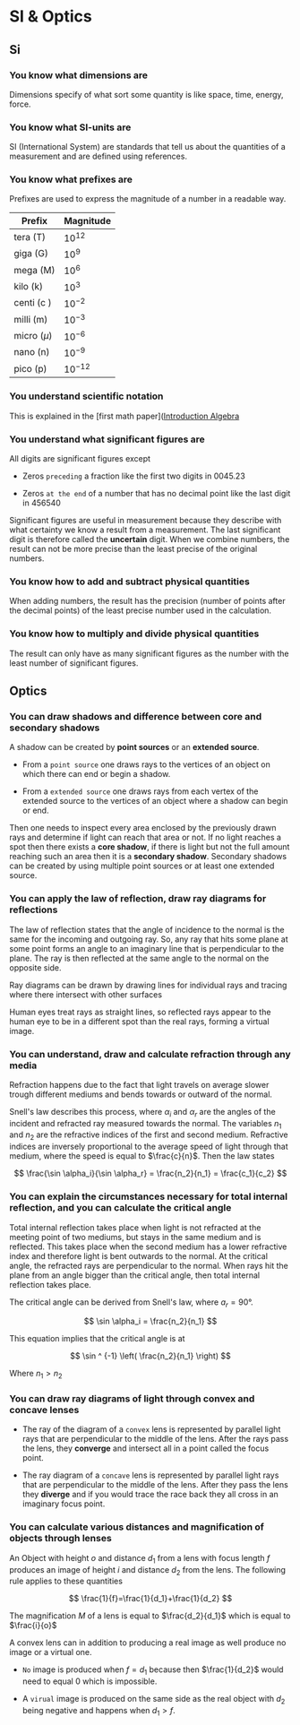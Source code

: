 # SI & Optics

## Si

### You know what dimensions are

Dimensions specify of what sort some quantity is like space, time, energy, force.

### You know what SI-units are

SI (International System) are standards that tell us about the quantities of a measurement and are defined using references.

### You know what prefixes are

Prefixes are used to express the magnitude of a number in a readable way.

| Prefix        | Magnitude  |
| ------------- | ---------- |
| tera (T)      | $10^{12}$  |
| giga (G)      | $10^9$     |
| mega (M)      | $10^6$     |
| kilo (k)      | $10^3$     |
| centi (c )    | $10^{-2}$  |
| milli (m)     | $10^{-3}$  |
| micro ($\mu$) | $10^{-6}$  |
| nano (n)      | $10^{-9}$  |
| pico (p)      | $10^{-12}$ |

### You understand scientific notation

This is explained in the [first math paper]([Introduction Algebra](https://schoolpapers.org/papers/6/0.html) 

### You understand what significant figures are

All digits are significant figures except

- Zeros `preceding` a fraction like the first two digits in $0045.23$

- Zeros `at the end` of a number that has no decimal point like the last digit in $456540$

Significant figures are useful in measurement because they describe with what certainty we know a result from a measurement. The last significant digit is therefore called the **uncertain** digit. When we combine numbers, the result can not be more precise than the least precise of the original numbers.

### You know how to add and subtract physical quantities

When adding numbers, the result has the precision (number of points after the decimal points) of the least precise number used in the calculation.

### You know how to multiply and divide physical quantities

The result can only have as many significant figures as the number with the least number of significant figures.

## Optics

### You can draw shadows and difference between core and secondary shadows

A shadow can be created by **point sources** or an **extended source**.

- From a `point source` one draws rays to the vertices of an object on which there can end or begin a shadow.

- From a `extended source` one draws rays from each vertex of the extended source  to the vertices of an object where a shadow can begin or end.

Then one needs to inspect every area enclosed by the previously drawn rays and determine if light can reach that area or not. If no light reaches a spot then there exists a **core shadow**, if there is light but not the full amount reaching such an area then it is a **secondary shadow**. Secondary shadows can be created by using multiple point sources or at least one extended source.

### You can apply the law of reflection, draw ray diagrams for  reflections

The law of reflection states that the angle of incidence to the normal is the same for the incoming and outgoing ray. So, any ray that hits some plane at some point forms an angle to an imaginary line that is perpendicular to the plane. The ray is then reflected at the same angle to the normal on the opposite side.

Ray diagrams can be drawn by drawing lines for individual rays and tracing where there intersect with other surfaces

Human eyes treat rays as straight lines, so reflected rays appear to the human eye to be in a different spot than the real rays, forming a virtual image.

### You can understand, draw and calculate refraction through any media

Refraction happens due to the fact that light travels on average slower trough different mediums and bends towards or outward of the normal.

Snell's law describes this process, where $\alpha_i$ and $\alpha_r$ are the angles of the incident and refracted ray measured towards the normal. The variables $n_1$ and $n_2$ are the refractive indices of the first and second medium. Refractive indices are inversely proportional to the average speed of light through that medium, where the speed is equal to $\frac{c}{n}$. Then the law states

$$
\frac{\sin \alpha_i}{\sin \alpha_r} = \frac{n_2}{n_1} = \frac{c_1}{c_2}
$$

### You can explain the circumstances necessary for total internal reflection, and you can calculate the critical angle

Total internal reflection takes place when light is not refracted at the meeting point of two mediums, but stays in the same medium and is reflected. This takes place when the second medium has a lower refractive index and therefore light is bent outwards to the normal. At the critical angle, the refracted rays are perpendicular to the normal. When rays hit the plane from an angle bigger than the critical angle, then total internal reflection takes place.

The critical angle can be derived from Snell's law, where $a_r = 90°$.

$$
\sin \alpha_i = \frac{n_2}{n_1}
$$

This equation implies that the critical angle is at 

$$
\sin ^ {-1} \left( \frac{n_2}{n_1} \right)
$$

Where $n_1 > n_2$

### You can draw ray diagrams of light through convex and concave lenses

- The ray of the diagram of a `convex` lens is represented by parallel light rays that are perpendicular to the middle of the lens. After the rays pass the lens, they **converge** and intersect all in a point called the focus point.

- The ray diagram of a `concave` lens is represented by parallel light rays that are perpendicular to the middle of the lens. After they pass the lens they **diverge** and if you would trace the race back they all cross in an imaginary focus point.

### You can calculate various distances and magnification of objects through lenses

An Object with height $o$ and distance $d_1$ from a lens with focus length $f$ produces an image of height $i$ and distance $d_2$ from the lens. The following rule applies to these quantities

$$
\frac{1}{f}=\frac{1}{d_1}+\frac{1}{d_2}
$$

The magnification $M$ of a lens is equal to $\frac{d_2}{d_1}$ which is equal to $\frac{i}{o}$

A convex lens can in addition to producing a real image as well produce no image or a virtual one. 

- `No` image is produced when $f=d_1$ because then $\frac{1}{d_2}$ would need to equal $0$ which is impossible.

- A `virual` image is produced on the same side as the real object with $d_2$ being negative and happens when $d_1 > f$.
